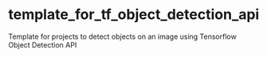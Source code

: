 # template_for_tf_object_detection_api
Template for projects to detect objects on an image using Tensorflow Object Detection API
